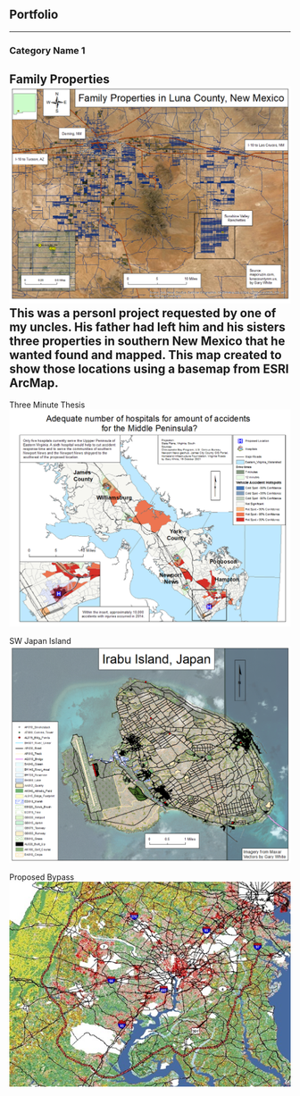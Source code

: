 ## Portfolio

---

### Category Name 1 

Family Properties
<img src="images/Family Properties.png?raw=true"/>
This was a personl project requested by one of my uncles. His father had left him and his sisters three properties in southern New Mexico that he wanted found and mapped. This map 
created to show those locations using a basemap from ESRI ArcMap. 
---

Three Minute Thesis
<img src="images/Three Minute Thesis.png?raw=true"/>


SW Japan Island
<img src="images/Japan_Islands.png?raw=true"/>

Proposed Bypass
<img src="images/new bypass.jpg?raw=true"/>
